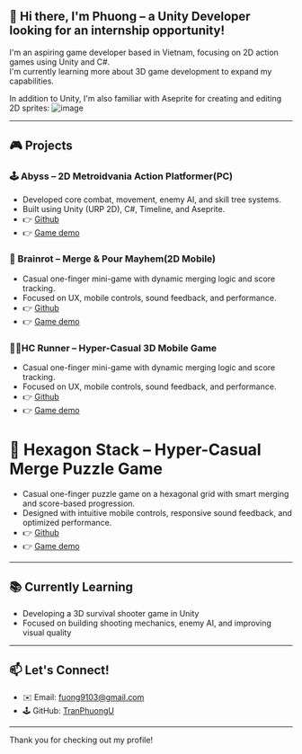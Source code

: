 ## 👋 Hi there, I'm Phuong – a Unity Developer looking for an internship opportunity!

I'm an aspiring game developer based in Vietnam, focusing on 2D action games using Unity and C#.  
I'm currently learning more about 3D game development to expand my capabilities.  

In addition to Unity, I'm also familiar with Aseprite for creating and editing 2D sprites:
![image](https://github.com/user-attachments/assets/e1a7bb38-850d-4ce9-ae48-6e16a1c38874)

---

## 🎮 Projects

### 🕹️ Abyss – 2D Metroidvania Action Platformer(PC)
- Developed core combat, movement, enemy AI, and skill tree systems.  
- Built using Unity (URP 2D), C#, Timeline, and Aseprite.
- 👉 [Github](https://github.com/TranPhuongU/Abyss)
- 👉 [Game demo](https://www.youtube.com/watch?v=y_-wRL4_s0c)

### 🍹 Brainrot – Merge & Pour Mayhem(2D Mobile)  
- Casual one-finger mini-game with dynamic merging logic and score tracking.  
- Focused on UX, mobile controls, sound feedback, and performance.
- 👉 [Github](https://github.com/TranPhuongU/Brainrot) 
- 👉 [Game demo](https://www.youtube.com/watch?v=2A1IPBrnDXk)

### 🏃‍♂️HC Runner – Hyper-Casual 3D Mobile Game
- Casual one-finger mini-game with dynamic merging logic and score tracking.  
- Focused on UX, mobile controls, sound feedback, and performance.
- 👉 [Github](https://github.com/TranPhuongU/HC-Runner) 
- 👉 [Game demo](https://www.youtube.com/shorts/8sAjaZQp0No)

# 🧱 Hexagon Stack – Hyper-Casual Merge Puzzle Game
- Casual one-finger puzzle game on a hexagonal grid with smart merging and score-based progression.
- Designed with intuitive mobile controls, responsive sound feedback, and optimized performance.
- 👉 [Github](https://github.com/TranPhuongU/HC-Runner) 
- 👉 [Game demo](https://github.com/TranPhuongU/Hexagon-Stack)
---
## 📚 Currently Learning

- Developing a 3D survival shooter game in Unity
- Focused on building shooting mechanics, enemy AI, and improving visual quality

---

## 📫 Let's Connect!

- ✉️ Email: fuong9103@gmail.com  
- 🕹 GitHub: [TranPhuongU](https://github.com/TranPhuongU)

---

Thank you for checking out my profile!
